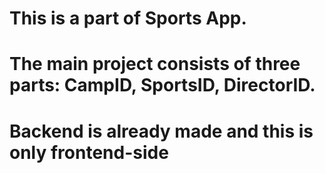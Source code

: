 # This is a part of Sports App.
# The main project consists of three parts: CampID, SportsID, DirectorID.
# Backend is already made and this is only frontend-side
